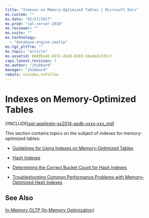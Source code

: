 ```yaml
---
title: "Indexes on Memory-Optimized Tables | Microsoft Docs"
ms.custom: ""
ms.date: "02/27/2017"
ms.prod: "sql-server-2016"
ms.reviewer: ""
ms.suite: ""
ms.technology: 
  - "database-engine-imoltp"
ms.tgt_pltfrm: ""
ms.topic: "article"
ms.assetid: 86805eeb-6972-45d8-8369-16ededc535c7
caps.latest.revision: 7
ms.author: "jhubbard"
manager: "jhubbard"
robots: noindex,nofollow
---
```

# Indexes on Memory-Optimized Tables
[!INCLUDE[tsql-appliesto-ss2014-asdb-xxxx-xxx_md](../a9retired/includes/tsql-appliesto-ss2014-asdb-xxxx-xxx-md.md)]

  This section contains topics on the subject of indexes for memory-optimized tables:  
  
-   [Guidelines for Using Indexes on Memory-Optimized Tables](../a9retired/guidelines-for-using-indexes-on-memory-optimized-tables.md)  
  
-   [Hash Indexes](../a9retired/hash-indexes.md)  
  
-   [Determining the Correct Bucket Count for Hash Indexes](../a9retired/determining-the-correct-bucket-count-for-hash-indexes.md)  
  
-   [Troubleshooting Common Performance Problems with Memory-Optimized Hash Indexes](../a9retired/troubleshooting-common-performance-problems-with-memory-optimized-hash-indexes.md)  
  
## See Also  
 [In-Memory OLTP &#40;In-Memory Optimization&#41;](../relational-databases/in-memory-oltp/in-memory-oltp-in-memory-optimization.md)  
  
  